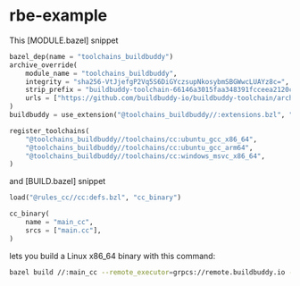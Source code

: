 # rbe-example


This [MODULE.bazel] snippet
```python
bazel_dep(name = "toolchains_buildbuddy")
archive_override(
    module_name = "toolchains_buildbuddy",
    integrity = "sha256-VtJjefgP2Vq5S6DiGYczsupNkosybmSBGWwcLUAYz8c=",
    strip_prefix = "buildbuddy-toolchain-66146a3015faa348391fcceea2120caa390abe03",
    urls = ["https://github.com/buildbuddy-io/buildbuddy-toolchain/archive/66146a3015faa348391fcceea2120caa390abe03.tar.gz"],
)
buildbuddy = use_extension("@toolchains_buildbuddy//:extensions.bzl", "buildbuddy")

register_toolchains(
    "@toolchains_buildbuddy//toolchains/cc:ubuntu_gcc_x86_64",
    "@toolchains_buildbuddy//toolchains/cc:ubuntu_gcc_arm64",
    "@toolchains_buildbuddy//toolchains/cc:windows_msvc_x86_64",
)
```

and [BUILD.bazel] snippet
```python
load("@rules_cc//cc:defs.bzl", "cc_binary")

cc_binary(
    name = "main_cc",
    srcs = ["main.cc"],
)
```

lets you build a Linux x86_64 binary with this command:
```bash
bazel build //:main_cc --remote_executor=grpcs://remote.buildbuddy.io --host_platform=@toolchains_buildbuddy//platforms:linux_x86_64
```

